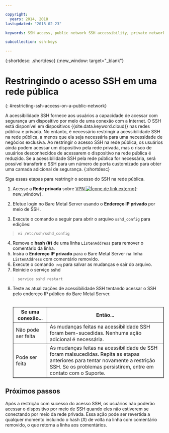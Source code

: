 ```yaml
---

copyright:
  years: 2014, 2018
lastupdated: "2018-02-23"

keywords: SSH access, public network SSH accessibility, private network

subcollection: ssh-keys

---
```


{:shortdesc: .shortdesc}
{:new_window: target="_blank"}

# Restringindo o acesso SSH em uma rede pública
{: #restricting-ssh-access-on-a-public-network}

A acessibilidade SSH fornece aos usuários a capacidade de acessar com segurança um dispositivo por meio de
uma conexão com a Internet. O SSH está disponível em dispositivos {{site.data.keyword.cloud}}
nas redes pública e privada. No entanto, é necessário restringir a acessibilidade SSH na rede pública, a menos
que ela seja necessária para uma necessidade de negócios exclusiva. Ao restringir o acesso SSH na rede
pública, os usuários ainda podem acessar um dispositivo pela rede privada, mas o risco de usuários
desconhecidos de acessarem o dispositivo na rede pública é reduzido. Se a acessibilidade SSH pela rede pública for necessária, será possível transferir o SSH para um número de porta customizado para obter uma camada adicional de segurança.
{:shortdesc}

Siga essas etapas para restringir o acesso do SSH na rede pública.
1. Acesse a **Rede privada** sobre
[VPN ![Ícone de link externo](../../icons/launch-glyph.svg "Íconede link externo")](http://www.softlayer.com/vpn-access){: new_window}.

2. Efetue login no Bare Metal Server usando o **Endereço IP privado** por
meio de SSH.
3. Execute o comando a seguir para abrir o arquivo `sshd_config` para edições:
  > `vi /etc/ssh/sshd_config`
4. Remova o **hash (#)** de uma linha `ListenAddress` para
remover o comentário da linha.
5. Insira o **Endereço IP privado** para o Bare Metal Server na linha
`ListenAddress` com comentário removido.
6. Execute o comando `:wq` para salvar as mudanças e sair do arquivo.
7. Reinicie o serviço sshd
  > `service sshd restart`
8. Teste as atualizações de acessibilidade SSH tentando acessar o SSH pelo endereço IP público
do Bare Metal Server.<br><br><table border="1"><tr><th>Se uma conexão...</th><th>Então...</th></tr><tr><td>Não pode ser feita</td><td>As mudanças feitas na acessibilidade SSH foram bem-sucedidas. Nenhuma ação
adicional é necessária.</td></tr><tr><td>Pode ser feita</td><td>As mudanças feitas na acessibilidade de SSH
foram malsucedidas. Repita as etapas anteriores para tentar novamente a restrição SSH. Se os problemas persistirem, entre em contato com o Suporte.</td></tr></table>

## Próximos passos

Após a restrição com sucesso do acesso SSH, os usuários não poderão acessar o dispositivo por meio de
SSH quando eles não estiverem se conectando por meio da rede privada. Essa ação pode ser revertida a qualquer momento incluindo o hash (#) de volta na linha com comentário removido, o que retorna a linha aos comentários.
